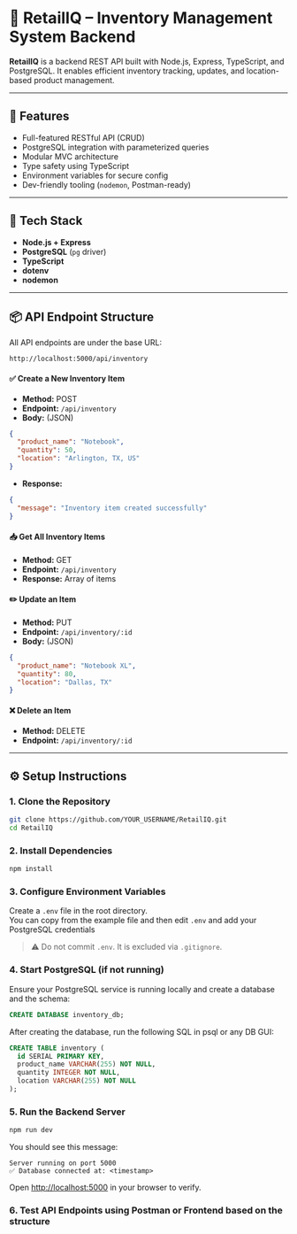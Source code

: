 # 🛒 RetailIQ – Inventory Management System Backend

**RetailIQ** is a backend REST API built with Node.js, Express, TypeScript, and PostgreSQL. It enables efficient inventory tracking, updates, and location-based product management.

---

## 🚀 Features

- Full-featured RESTful API (CRUD)
- PostgreSQL integration with parameterized queries
- Modular MVC architecture
- Type safety using TypeScript
- Environment variables for secure config
- Dev-friendly tooling (`nodemon`, Postman-ready)

---

## 🧱 Tech Stack

- **Node.js + Express**
- **PostgreSQL** (`pg` driver)
- **TypeScript**
- **dotenv**
- **nodemon**


---

## 📦 API Endpoint Structure

All API endpoints are under the base URL:

```
http://localhost:5000/api/inventory
```

#### ✅ Create a New Inventory Item

- **Method:** POST  
- **Endpoint:** `/api/inventory`  
- **Body:** (JSON)

```json
{
  "product_name": "Notebook",
  "quantity": 50,
  "location": "Arlington, TX, US"
}
```

- **Response:**

```json
{
  "message": "Inventory item created successfully"
}
```

#### 📥 Get All Inventory Items

- **Method:** GET  
- **Endpoint:** `/api/inventory`  
- **Response:** Array of items

#### ✏️ Update an Item

- **Method:** PUT  
- **Endpoint:** `/api/inventory/:id`  
- **Body:** (JSON)

```json
{
  "product_name": "Notebook XL",
  "quantity": 80,
  "location": "Dallas, TX"
}
```

#### ❌ Delete an Item

- **Method:** DELETE  
- **Endpoint:** `/api/inventory/:id`
---

## ⚙️ Setup Instructions

### 1. Clone the Repository

```bash
git clone https://github.com/YOUR_USERNAME/RetailIQ.git
cd RetailIQ
```
### 2. Install Dependencies

```bash
npm install
```
### 3. Configure Environment Variables
Create a `.env` file in the root directory.  
You can copy from the example file and then edit `.env` and add your PostgreSQL credentials

> ⚠️ Do not commit `.env`. It is excluded via `.gitignore`.


### 4. Start PostgreSQL (if not running)

Ensure your PostgreSQL service is running locally and create a database and the schema:

```sql
CREATE DATABASE inventory_db;
```

After creating the database, run the following SQL in psql or any DB GUI:

```sql
CREATE TABLE inventory (
  id SERIAL PRIMARY KEY,
  product_name VARCHAR(255) NOT NULL,
  quantity INTEGER NOT NULL,
  location VARCHAR(255) NOT NULL
);
```

### 5. Run the Backend Server

```bash
npm run dev
```

You should see this message:

```
Server running on port 5000
✅ Database connected at: <timestamp>
```

Open [http://localhost:5000](http://localhost:5000) in your browser to verify.


### 6. Test API Endpoints using Postman or Frontend based on the  structure
